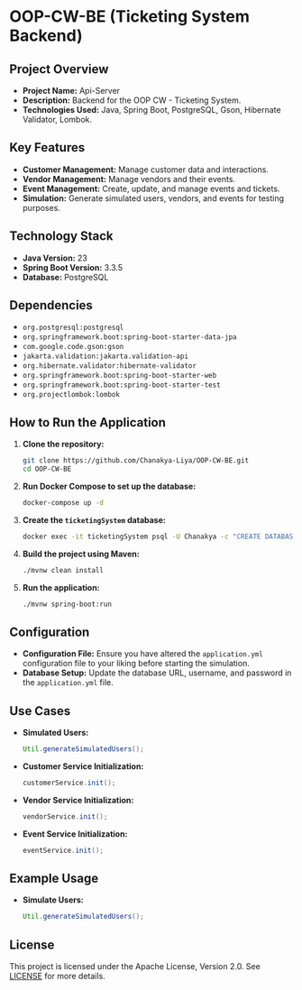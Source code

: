 # OOP-CW-BE (Ticketing System Backend)

## Project Overview
- **Project Name:** Api-Server
- **Description:** Backend for the OOP CW - Ticketing System.
- **Technologies Used:** Java, Spring Boot, PostgreSQL, Gson, Hibernate Validator, Lombok.

## Key Features
- **Customer Management:** Manage customer data and interactions.
- **Vendor Management:** Manage vendors and their events.
- **Event Management:** Create, update, and manage events and tickets.
- **Simulation:** Generate simulated users, vendors, and events for testing purposes.

## Technology Stack
- **Java Version:** 23
- **Spring Boot Version:** 3.3.5
- **Database:** PostgreSQL

## Dependencies
- `org.postgresql:postgresql`
- `org.springframework.boot:spring-boot-starter-data-jpa`
- `com.google.code.gson:gson`
- `jakarta.validation:jakarta.validation-api`
- `org.hibernate.validator:hibernate-validator`
- `org.springframework.boot:spring-boot-starter-web`
- `org.springframework.boot:spring-boot-starter-test`
- `org.projectlombok:lombok`

## How to Run the Application
1. **Clone the repository:**
   ```sh
   git clone https://github.com/Chanakya-Liya/OOP-CW-BE.git
   cd OOP-CW-BE
   ```

2. **Run Docker Compose to set up the database:**
   ```sh
   docker-compose up -d
   ```

3. **Create the `ticketingSystem` database:**
   ```sh
   docker exec -it ticketingSystem psql -U Chanakya -c "CREATE DATABASE ticketingSystem;"
   ```

4. **Build the project using Maven:**
   ```sh
   ./mvnw clean install
   ```

5. **Run the application:**
   ```sh
   ./mvnw spring-boot:run
   ```

## Configuration
- **Configuration File:** Ensure you have altered the `application.yml` configuration file to your liking before starting the simulation.
- **Database Setup:** Update the database URL, username, and password in the `application.yml` file.

## Use Cases
- **Simulated Users:**
  ```java
  Util.generateSimulatedUsers();
  ```
- **Customer Service Initialization:**
  ```java
  customerService.init();
  ```
- **Vendor Service Initialization:**
  ```java
  vendorService.init();
  ```
- **Event Service Initialization:**
  ```java
  eventService.init();
  ```

## Example Usage
- **Simulate Users:**
  ```java
  Util.generateSimulatedUsers();
  ```

## License
This project is licensed under the Apache License, Version 2.0. See [LICENSE](http://www.apache.org/licenses/LICENSE-2.0) for more details.
